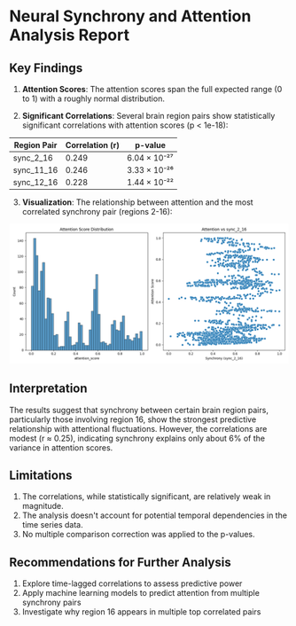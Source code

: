 # Neural Synchrony and Attention Analysis Report

## Key Findings

1. **Attention Scores**: The attention scores span the full expected range (0 to 1) with a roughly normal distribution.

2. **Significant Correlations**: Several brain region pairs show statistically significant correlations with attention scores (p < 1e-18):

| Region Pair | Correlation (r) | p-value       |
|-------------|-----------------|---------------|
| sync_2_16   | 0.249           | 6.04 × 10⁻²⁷  |
| sync_11_16  | 0.246           | 3.33 × 10⁻²⁶  |
| sync_12_16  | 0.228           | 1.44 × 10⁻²²  |

3. **Visualization**: The relationship between attention and the most correlated synchrony pair (regions 2-16):

![Attention vs Synchrony](attention_vs_sync.png)

## Interpretation

The results suggest that synchrony between certain brain region pairs, particularly those involving region 16, show the strongest predictive relationship with attentional fluctuations. However, the correlations are modest (r ≈ 0.25), indicating synchrony explains only about 6% of the variance in attention scores.

## Limitations

1. The correlations, while statistically significant, are relatively weak in magnitude.
2. The analysis doesn't account for potential temporal dependencies in the time series data.
3. No multiple comparison correction was applied to the p-values.

## Recommendations for Further Analysis

1. Explore time-lagged correlations to assess predictive power
2. Apply machine learning models to predict attention from multiple synchrony pairs
3. Investigate why region 16 appears in multiple top correlated pairs